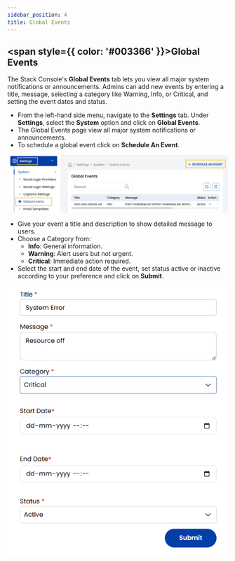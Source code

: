 ```yaml
---
sidebar_position: 4  
title: Global Events
---
```


## <span style={{ color: '#003366' }}>Global Events</span>

The Stack Console's **Global Events** tab lets you view all major system notifications or announcements. Admins can add new events by entering a title, message, selecting a category like Warning, Info, or Critical, and setting the event dates and status.

- From the left-hand side menu, navigate to the **Settings** tab. Under **Settings**, select the **System** option and click on **Global Events**.
- The Global Events page view all major system notifications or announcements. 
- To schedule a global event click on **Schedule An Event**.

![Email Template](images/global_event_1.png)

- Give your event a title and description to show detailed message to users.
- Choose a Category from:
    - **Info**: General information.
    - **Warning**: Alert users but not urgent.
    - **Critical**: Immediate action required.
- Select the start and end date of the event, set status active or inactive according to your preference and click on **Submit**.

![Email Template](images/global_event_2.png)

